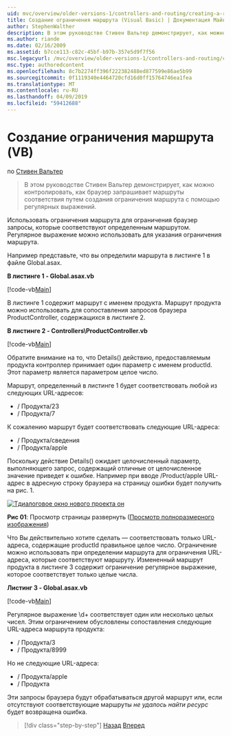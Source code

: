 ```yaml
---
uid: mvc/overview/older-versions-1/controllers-and-routing/creating-a-route-constraint-vb
title: Создание ограничения маршрута (Visual Basic) | Документация Майкрософт
author: StephenWalther
description: В этом руководстве Стивен Вальтер демонстрирует, как можно контролировать, как браузер запрашивает маршруты соответствия путем создания ограничения маршрута с помощью регулярных выражений.
ms.author: riande
ms.date: 02/16/2009
ms.assetid: b7cce113-c82c-45bf-b97b-357e5d9f7f56
msc.legacyurl: /mvc/overview/older-versions-1/controllers-and-routing/creating-a-route-constraint-vb
msc.type: authoredcontent
ms.openlocfilehash: 8c7b2274ff396f222382488ed877599e86ae5b99
ms.sourcegitcommit: 0f1119340e4464720cfd16d0ff15764746ea1fea
ms.translationtype: MT
ms.contentlocale: ru-RU
ms.lasthandoff: 04/09/2019
ms.locfileid: "59412688"
---
```

# <a name="creating-a-route-constraint-vb"></a>Создание ограничения маршрута (VB)

по [Стивен Вальтер](https://github.com/StephenWalther)

> В этом руководстве Стивен Вальтер демонстрирует, как можно контролировать, как браузер запрашивает маршруты соответствия путем создания ограничения маршрута с помощью регулярных выражений.


Использовать ограничения маршрута для ограничения браузер запросы, которые соответствуют определенным маршрутом. Регулярное выражение можно использовать для указания ограничения маршрута.

Например представьте, что вы определили маршрута в листинге 1 в файле Global.asax.

**В листинге 1 - Global.asax.vb**

[!code-vb[Main](creating-a-route-constraint-vb/samples/sample1.vb)]

В листинге 1 содержит маршрут с именем продукта. Маршрут продукта можно использовать для сопоставления запросов браузера ProductController, содержащихся в листинге 2.

**В листинге 2 - Controllers\ProductController.vb**

[!code-vb[Main](creating-a-route-constraint-vb/samples/sample2.vb)]

Обратите внимание на то, что Details() действию, предоставляемым продукта контроллер принимает один параметр с именем productId. Этот параметр является параметром целое число.

Маршрут, определенный в листинге 1 будет соответствовать любой из следующих URL-адресов:

- / Продукта/23
- / Продукта/7

К сожалению маршрут будет соответствовать следующие URL-адреса:

- / Продукта/сведения
- / Продукта/apple

Поскольку действие Details() ожидает целочисленный параметр, выполняющего запрос, содержащий отличные от целочисленное значение приведет к ошибке. Например при вводе /Product/apple URL-адрес в адресную строку браузера на страницу ошибки будет получить на рис. 1.


[![Tдиалоговое окно нового проекта он](creating-a-route-constraint-vb/_static/image1.jpg)](creating-a-route-constraint-vb/_static/image1.png)

**Рис 01**: Просмотр страницы развернуть ([Просмотр полноразмерного изображения](creating-a-route-constraint-vb/_static/image2.png))


Что Вы действительно хотите сделать — соответствовать только URL-адреса, содержащие productId правильное целое число. Ограничение можно использовать при определении маршрута для ограничения URL-адреса, которые соответствуют маршруту. Измененный маршрут продукта в листинге 3 содержит ограничение регулярное выражение, которое соответствует только целые числа.

**Листинг 3 - Global.asax.vb**

[!code-vb[Main](creating-a-route-constraint-vb/samples/sample3.vb)]

Регулярное выражение \d+ соответствует один или несколько целых чисел. Этим ограничением обусловлены сопоставления следующие URL-адреса маршрута продукта:

- / Продукта/3
- / Продукта/8999

Но не следующие URL-адреса:

- / Продукта/apple
- / Продукта

Эти запросы браузера будут обрабатываться другой маршрут или, если отсутствуют соответствующие маршруты *не удалось найти ресурс* будет возвращена ошибка.

> [!div class="step-by-step"]
> [Назад](creating-custom-routes-vb.md)
> [Вперед](creating-a-custom-route-constraint-vb.md)
